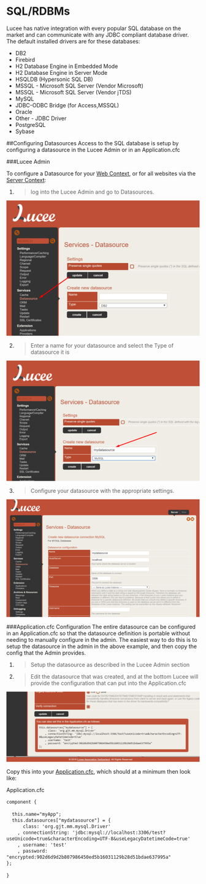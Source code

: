 # SQL/RDBMs

Lucee has native integration with every popular SQL database on the market and can communicate with any JDBC compliant database driver. The default installed drivers are for these databases:

* DB2
* Firebird
* H2 Database Engine in Embedded Mode
* H2 Database Engine in Server Mode
* HSQLDB (Hypersonic SQL DB)
* MSSQL - Microsoft SQL Server (Vendor Microsoft)
* MSSQL - Microsoft SQL Server (Vendor jTDS)
* MySQL
* JDBC-ODBC Bridge (for Access,MSSQL)
* Oracle
* Other - JDBC Driver
* PostgreSQL
* Sybase

##Configuring Datasources
Access to the SQL database is setup by configuring a datasource in the Lucee Admin or in an Application.cfc

###Lucee Admin

To configure a Datasource for your [Web Context](https://rorylaitila.gitbooks.io/lucee/content/lucee_context.html#web-context), or for all websites via the [Server Context](https://rorylaitila.gitbooks.io/lucee/content/lucee_context.html#server-context):

1. >log into the Lucee Admin and go to Datasources. 

![](datasources_1.png)

2. > Enter a name for your datasource and select the Type of datasource it is

![](datasource_2.png)

3. > Configure your datasource with the appropriate settings.

![](datasources_3.png)


###Application.cfc Configuration
The entire datasource can be configured in an Application.cfc so that the datasource definition is portable without needing to manually configure in the admin. The easiest way to do this is to setup the datasource in the admin in the above example, and then copy the config that the Admin provides.

1. > Setup the datasource as described in the Lucee Admin section
2. > Edit the datasource that was created, and at the bottom Lucee will provide the configuration that can put into the Application.cfc

![](datasources_4.png)

Copy this into your [Application.cfc](https://rorylaitila.gitbooks.io/lucee/content/applicationcfc_lifecycle.html), which should at a minimum then look like:

Application.cfc
```
component {

  this.name="myApp";
  this.datasources["mydatasource"] = {
	  class: 'org.gjt.mm.mysql.Driver'
	, connectionString: 'jdbc:mysql://localhost:3306/test?useUnicode=true&characterEncoding=UTF-8&useLegacyDatetimeCode=true'
	, username: 'test'
	, password: "encrypted:902d6d9d2b807986450ed5b16031129b28d51bdae637995a"
};

}
```


